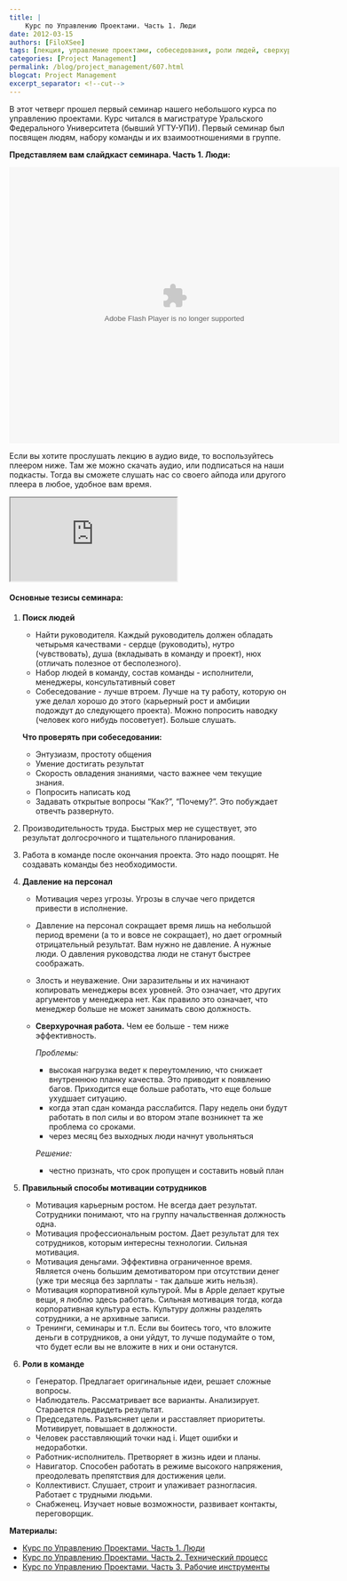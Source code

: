 ```yaml
---
title: |
    Курс по Управлению Проектами. Часть 1. Люди
date: 2012-03-15
authors: [FiloXSee]
tags: [лекция, управление проектами, собеседования, роли людей, сверхурочная работа, производительность труда]
categories: [Project Management]
permalink: /blog/project_management/607.html
blogcat: Project Management
excerpt_separator: <!--cut-->
---
```


В этот четверг прошел первый семинар нашего небольшого курса по управлению проектами. Курс читался в магистратуре Уральского Федерального Университета (бывший УГТУ-УПИ). Первый семинар был посвящен людям, набору команды и их взаимоотношениями в группе.

<!--cut-->

**Представляем вам слайдкаст семинара. Часть 1. Люди:**

<object id="__sse12022489" width="595" height="497"> <param name="movie" value="http://static.slidesharecdn.com/swf/ssplayer2.swf?doc=projectmanagement-lesson1-theteam-120315131315-phpapp01&stripped_title=project-management-lesson-1-the-team&userName=VasiliyDeynega" /> <param name="allowFullScreen" value="true"/> <param name="allowScriptAccess" value="always"/> <param name="wmode" value="transparent"/> <embed name="__sse12022489" src="http://static.slidesharecdn.com/swf/ssplayer2.swf?doc=projectmanagement-lesson1-theteam-120315131315-phpapp01&stripped_title=project-management-lesson-1-the-team&userName=VasiliyDeynega" type="application/x-shockwave-flash" allowscriptaccess="always" allowfullscreen="true" wmode="transparent" width="595" height="497"></embed> </object>

Если вы хотите прослушать лекцию в аудио виде, то воспользуйтесь плеером ниже. Там же можно скачать аудио, или подписаться на наши подкасты. Тогда вы сможете слушать нас со своего айпода или другого плеера в любое, удобное вам время.

<iframe src="http://FiloXSee.podfm.ru/pm/1/file/REC004.mp3?action=listen&" ></iframe>


#### Основные тезисы семинара:

1. **Поиск людей**

    - Найти руководителя. Каждый руководитель должен обладать четырьмя качествами - сердце (руководить), нутро (чувствовать), душа (вкладывать в команду и проект), нюх (отличать полезное от бесполезного). 
    - Набор людей в команду, состав команды - исполнители, менеджеры, консультативный совет
    - Собеседование - лучше втроем. Лучше на ту работу, которую он уже делал хорошо до этого (карьерный рост и амбиции подождут до следующего проекта). Можно попросить наводку (человек кого нибудь посоветует). Больше слушать.

    **Что проверять при собеседовании:**
    
    - Энтузиазм, простоту общения
    - Умение достигать результат
    - Скорость овладения знаниями, часто важнее чем текущие знания.
    - Попросить написать код
    - Задавать открытые вопросы “Как?”, “Почему?”. Это побуждает отвечть развернуто.

2. Производительность труда. Быстрых мер не существует, это результат долгосрочного и тщательного планирования. 

3. Работа в команде после окончания проекта. Это надо поощрят. Не создавать команды без необходимости. 

4. **Давление на персонал**
    - Мотивация через угрозы. Угрозы в случае чего придется привести в исполнение.
    - Давление на персонал сокращает время лишь на небольшой период времени (а то и вовсе не сокращает), но дает огромный отрицательный результат. Вам нужно не давление. А нужные люди. О давления руководства люди не станут быстрее соображать. 
    - Злость и неуважение. Они заразительны и их начинают копировать менеджеры всех уровней. Это означает, что других аргументов у менеджера нет. Как правило это означает, что менеджер больше не может занимать свою должность.
    - **Сверхурочная работа.** Чем ее больше - тем ниже эффективность. 
         
        *Проблемы:*
        
        - высокая нагрузка ведет к переутомлению, что снижает внутреннюю планку качества. Это приводит к появлению багов. Приходится еще больше работать, что еще больше ухудшает ситуацию.
        - когда этап сдан команда расслабится. Пару недель они будут работать в пол силы и во втором этапе возникнет та же проблема со сроками.
        - через месяц без выходных люди начнут увольняться
        
        *Решение:*
        
        - честно признать, что срок пропущен и составить новый план

5. **Правильный способы мотивации сотрудников**
    - Мотивация карьерным ростом. Не всегда дает результат. Сотрудники понимают, что на группу начальственная должность одна.
    - Мотивация профессиональным ростом. Дает результат для тех сотрудников, которым интересны технологии. Сильная мотивация.
    - Мотивация деньгами. Эффективна ограниченное время. Является очень большим демотиватором при отсутствии денег (уже три месяца без зарплаты - так дальше жить нельзя). 
    - Мотивация корпоративной культурой. Мы в Apple делает крутые вещи, я люблю здесь работать. Сильная мотивация тогда, когда корпоративная культура есть. Культуру должны разделять сотрудники, а не архивные записи.
    - Тренинги, семинары и т.п. Если вы боитесь того, что вложите деньги в сотрудников, а они уйдут, то лучше подумайте о том, что будет если вы не вложите в них и они останутся.

6. **Роли в команде**
    - Генератор. Предлагает оригинальные идеи, решает сложные вопросы.
    - Наблюдатель. Рассматривает все варианты. Анализирует. Старается предвидеть результат.
    - Председатель. Разъясняет цели и расставляет приоритеты. Мотивирует, повышает в должности.
    - Человек расставляющий точки над i. Ищет ошибки и недоработки. 
    - Работник-исполнитель. Претворяет в жизнь идеи и планы.
    - Навигатор. Способен работать в режиме высокого напряжения, преодолевать препятствия для достижения цели.
    - Коллективист. Слушает, строит и улаживает разногласия. Работает с трудными людьми.
    - Снабженец. Изучает новые возможности, развивает контакты, переговорщик.

**Материалы:**

- [Курс по Управлению Проектами. Часть 1. Люди](http://itw66.ru/blog/project_management/607.html)
- [Курс по Управлению Проектами. Часть 2. Технический процесс](http://itw66.ru/blog/project_management/616.html)
- [Курс по Управлению Проектами. Часть 3. Рабочие инструменты](http://itw66.ru/blog/project_management/618.html)
